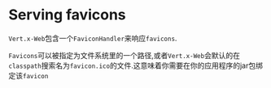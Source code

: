 # Serving favicons

`Vert.x-Web`包含一个`FaviconHandler`来响应`favicons`.

`Favicons`可以被指定为文件系统里的一个路径,或者`Vert.x-Web`会默认的在`classpath`搜索名为`favicon.ico`的文件.这意味着你需要在你的应用程序的jar包绑定该`favicon`
